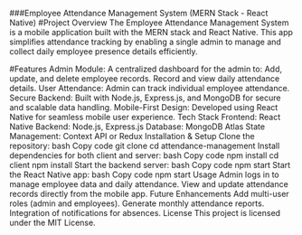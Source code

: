 ###Employee Attendance Management System (MERN Stack - React Native)
#Project Overview
The Employee Attendance Management System is a mobile application built with the MERN stack and React Native. This app simplifies attendance tracking by enabling a single admin to manage and collect daily employee presence details efficiently.

#Features
Admin Module: A centralized dashboard for the admin to:
Add, update, and delete employee records.
Record and view daily attendance details.
User Attendance: Admin can track individual employee attendance.
Secure Backend: Built with Node.js, Express.js, and MongoDB for secure and scalable data handling.
Mobile-First Design: Developed using React Native for seamless mobile user experience.
Tech Stack
Frontend: React Native
Backend: Node.js, Express.js
Database: MongoDB Atlas
State Management: Context API or Redux
Installation & Setup
Clone the repository:
bash
Copy code
git clone <repository-url>
cd attendance-management
Install dependencies for both client and server:
bash
Copy code
npm install
cd client
npm install
Start the backend server:
bash
Copy code
npm start
Start the React Native app:
bash
Copy code
npm start
Usage
Admin logs in to manage employee data and daily attendance.
View and update attendance records directly from the mobile app.
Future Enhancements
Add multi-user roles (admin and employees).
Generate monthly attendance reports.
Integration of notifications for absences.
License
This project is licensed under the MIT License.
